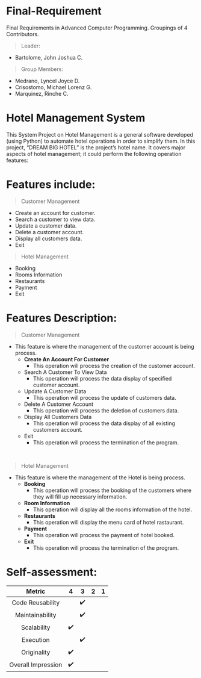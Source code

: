 # Final-Requirement
Final Requirements in Advanced Computer Programming. Groupings of 4 Contributors.

> Leader:
  - Bartolome, John Joshua C.
> Group Members:
  - Medrano, Lyncel Joyce D.
  - Crisostomo, Michael Lorenz G.
  - Marquinez, Rinche C.
  
# Hotel Management System

This System Project on Hotel Management is a general software developed (using Python) to automate hotel operations in order to simplify them. In this project, “DREAM BIG HOTEL” is the project’s hotel name. It covers major aspects of hotel management; it could perform the following operation features:

# Features include:
> Customer Management
  - Create an account for customer.
  - Search a customer to view data.
  - Update a customer data.
  - Delete a customer account.
  - Display all customers data.
  - Exit

> Hotel Management
  - Booking
  - Rooms Information
  - Restaurants
  - Payment
  - Exit
 
# Features Description:
> Customer Management
  - This feature is where the management of the customer account is being process.
    * **Create An Account For Customer**
      * This operation will process the creation of the customer account.
    * Search A Customer To View Data
      * This operation will process the data display of specified customer account. 
    * Update A Customer Data
      * This operation will process the update of customers data.
    * Delete A Customer Account
      * This operation will process the deletion of customers data.
    * Display All Customers Data
      * This operation will process the data display of all existing customers account.
    * Exit
      * This operation will process the termination of the program.

<br/>

> Hotel Management
  - This feature is where the management of the Hotel is being process.
    * **Booking**
      * This operation will process the booking of the customers where they will fill up necessary information.
    * **Room Information**
      * This operation will display all the rooms information of the hotel.
    * **Restaurants**
      * This operation will display the menu card of hotel rastaurant.
    * **Payment**
      * This operation will process the payment of hotel booked.
    * **Exit**
      * This operation will process the termination of the program.
 
# Self-assessment:
Metric | 4 | 3 | 2 | 1
| :---: | :---: | :---: | :---: | :---:
Code Reusability |  | :heavy_check_mark: |  | 
Maintainability |  | :heavy_check_mark: |  | 
Scalability | :heavy_check_mark: |  |  | 
Execution |  | :heavy_check_mark: |  | 
Originality | :heavy_check_mark: |  |  | 
Overall Impression | :heavy_check_mark: |  |  | 
 
 
 
 
 
 
 
 
 
 
 
 
